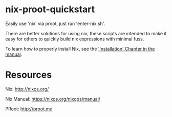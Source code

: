 # nix-proot-quickstart

Easily use 'nix' via proot, just run 'enter-nix.sh'.

There are better solutions for using nix, these scripts
are intended to make it easy for others to quickly
build nix expressions with minimal fuss.

To learn how to properly install Nix, see the
['Installation' Chapter in the manual](http://nixos.org/nix/manual/#chap-installation).

# Resources

Nix: http://nixos.org/

Nix Manual: https://nixos.org/nixops/manual/

PRoot: http://proot.me
